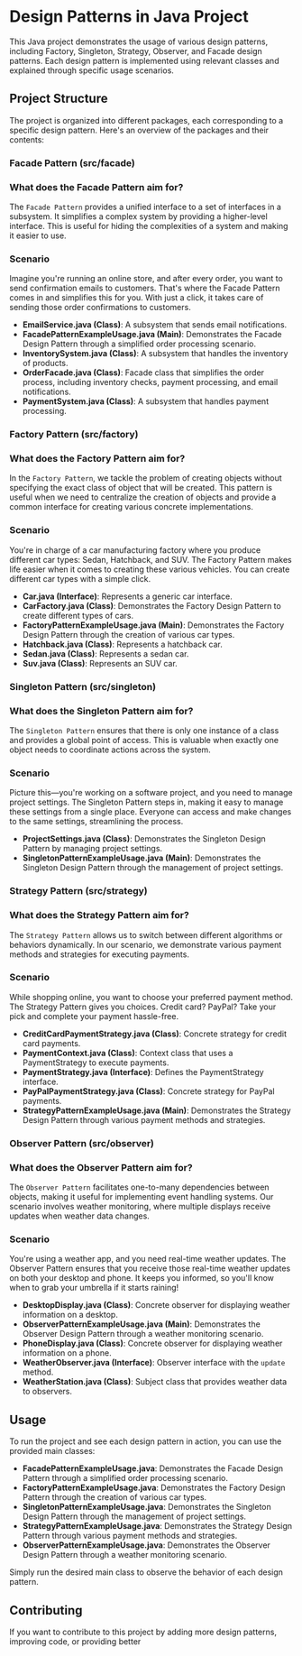 # Design Patterns in Java Project

This Java project demonstrates the usage of various design patterns, including Factory, Singleton, Strategy, Observer, and Facade design patterns. Each design pattern is implemented using relevant classes and explained through specific usage scenarios.

## Project Structure

The project is organized into different packages, each corresponding to a specific design pattern. Here's an overview of the packages and their contents:

### Facade Pattern (src/facade)

### What does the Facade Pattern aim for?
The `Facade Pattern` provides a unified interface to a set of interfaces in a subsystem. It simplifies a complex system by providing a higher-level interface. This is useful for hiding the complexities of a system and making it easier to use.

### Scenario
Imagine you're running an online store, and after every order, you want to send confirmation emails to customers. That's where the Facade Pattern comes in and simplifies this for you. With just a click, it takes care of sending those order confirmations to customers.

- **EmailService.java (Class)**: A subsystem that sends email notifications.
- **FacadePatternExampleUsage.java (Main)**: Demonstrates the Facade Design Pattern through a simplified order processing scenario.
- **InventorySystem.java (Class)**: A subsystem that handles the inventory of products.
- **OrderFacade.java (Class)**: Facade class that simplifies the order process, including inventory checks, payment processing, and email notifications.
- **PaymentSystem.java (Class)**: A subsystem that handles payment processing.

### Factory Pattern (src/factory)

### What does the Factory Pattern aim for?
In the `Factory Pattern`, we tackle the problem of creating objects without specifying the exact class of object that will be created. This pattern is useful when we need to centralize the creation of objects and provide a common interface for creating various concrete implementations.

### Scenario
You're in charge of a car manufacturing factory where you produce different car types: Sedan, Hatchback, and SUV. The Factory Pattern makes life easier when it comes to creating these various vehicles. You can create different car types with a simple click.

- **Car.java (Interface)**: Represents a generic car interface.
- **CarFactory.java (Class)**: Demonstrates the Factory Design Pattern to create different types of cars.
- **FactoryPatternExampleUsage.java (Main)**: Demonstrates the Factory Design Pattern through the creation of various car types.
- **Hatchback.java (Class)**: Represents a hatchback car.
- **Sedan.java (Class)**: Represents a sedan car.
- **Suv.java (Class)**: Represents an SUV car.

### Singleton Pattern (src/singleton)

### What does the Singleton Pattern aim for?
The `Singleton Pattern` ensures that there is only one instance of a class and provides a global point of access. This is valuable when exactly one object needs to coordinate actions across the system.

### Scenario
Picture this—you're working on a software project, and you need to manage project settings. The Singleton Pattern steps in, making it easy to manage these settings from a single place. Everyone can access and make changes to the same settings, streamlining the process.

- **ProjectSettings.java (Class)**: Demonstrates the Singleton Design Pattern by managing project settings.
- **SingletonPatternExampleUsage.java (Main)**: Demonstrates the Singleton Design Pattern through the management of project settings.

### Strategy Pattern (src/strategy)

### What does the Strategy Pattern aim for?
The `Strategy Pattern` allows us to switch between different algorithms or behaviors dynamically. In our scenario, we demonstrate various payment methods and strategies for executing payments.

### Scenario
While shopping online, you want to choose your preferred payment method. The Strategy Pattern gives you choices. Credit card? PayPal? Take your pick and complete your payment hassle-free.

- **CreditCardPaymentStrategy.java (Class)**: Concrete strategy for credit card payments.
- **PaymentContext.java (Class)**: Context class that uses a PaymentStrategy to execute payments.
- **PaymentStrategy.java (Interface)**: Defines the PaymentStrategy interface.
- **PayPalPaymentStrategy.java (Class)**: Concrete strategy for PayPal payments.
- **StrategyPatternExampleUsage.java (Main)**: Demonstrates the Strategy Design Pattern through various payment methods and strategies.
  
### Observer Pattern (src/observer)

### What does the Observer Pattern aim for?
The `Observer Pattern` facilitates one-to-many dependencies between objects, making it useful for implementing event handling systems. Our scenario involves weather monitoring, where multiple displays receive updates when weather data changes.

### Scenario
You're using a weather app, and you need real-time weather updates. The Observer Pattern ensures that you receive those real-time weather updates on both your desktop and phone. It keeps you informed, so you'll know when to grab your umbrella if it starts raining!

- **DesktopDisplay.java (Class)**: Concrete observer for displaying weather information on a desktop.
- **ObserverPatternExampleUsage.java (Main)**: Demonstrates the Observer Design Pattern through a weather monitoring scenario.
- **PhoneDisplay.java (Class)**: Concrete observer for displaying weather information on a phone.
- **WeatherObserver.java (Interface)**: Observer interface with the `update` method.
- **WeatherStation.java (Class)**: Subject class that provides weather data to observers.

## Usage

To run the project and see each design pattern in action, you can use the provided main classes:

- **FacadePatternExampleUsage.java**: Demonstrates the Facade Design Pattern through a simplified order processing scenario.
- **FactoryPatternExampleUsage.java**: Demonstrates the Factory Design Pattern through the creation of various car types.
- **SingletonPatternExampleUsage.java**: Demonstrates the Singleton Design Pattern through the management of project settings.
- **StrategyPatternExampleUsage.java**: Demonstrates the Strategy Design Pattern through various payment methods and strategies.
- **ObserverPatternExampleUsage.java**: Demonstrates the Observer Design Pattern through a weather monitoring scenario.

Simply run the desired main class to observe the behavior of each design pattern.

## Contributing

If you want to contribute to this project by adding more design patterns, improving code, or providing better
